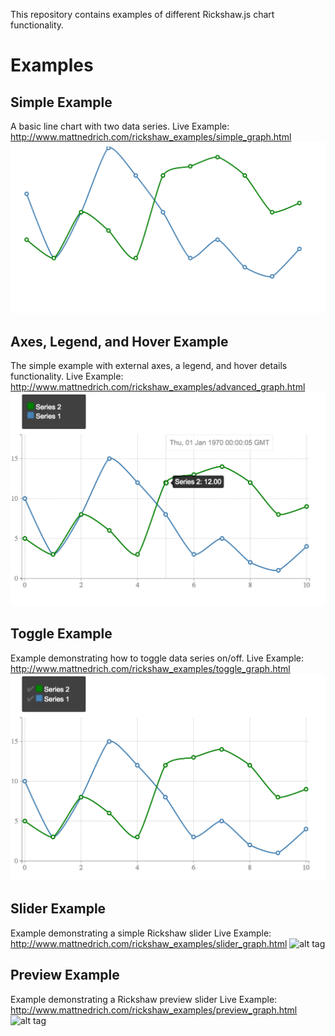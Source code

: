 This repository contains examples of different Rickshaw.js chart functionality.

# Examples

## Simple Example
A basic line chart with two data series.
Live Example: http://www.mattnedrich.com/rickshaw_examples/simple_graph.html
![alt tag](https://github.com/mattnedrich/rickshaw_examples/blob/master/screenshots/simple_example.png)

## Axes, Legend, and Hover Example
The simple example with external axes, a legend, and hover details functionality.
Live Example: http://www.mattnedrich.com/rickshaw_examples/advanced_graph.html
![alt tag](https://github.com/mattnedrich/rickshaw_examples/blob/master/screenshots/advanced_example.png)

## Toggle Example
Example demonstrating how to toggle data series on/off.
Live Example: http://www.mattnedrich.com/rickshaw_examples/toggle_graph.html
![alt tag](https://github.com/mattnedrich/rickshaw_examples/blob/master/screenshots/toggle_example.png)

## Slider Example
Example demonstrating a simple Rickshaw slider
Live Example: http://www.mattnedrich.com/rickshaw_examples/slider_graph.html
![alt tag](https://github.com/mattnedrich/rickshaw_examples/blob/master/screenshots/slider_example.png)

## Preview Example
Example demonstrating a Rickshaw preview slider
Live Example: http://www.mattnedrich.com/rickshaw_examples/preview_graph.html
![alt tag](https://github.com/mattnedrich/rickshaw_examples/blob/master/screenshots/preview_example.png)
